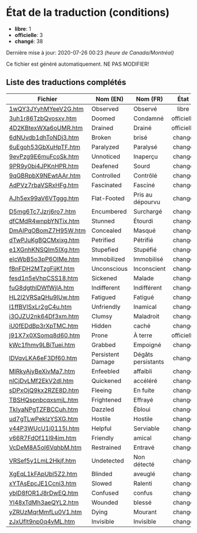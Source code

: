 # État de la traduction (conditions)

 * **libre**: 1
 * **officielle**: 3
 * **changé**: 38


Dernière mise à jour: 2020-07-26 00:23 *(heure de Canada/Montréal)*

Ce fichier est généré automatiquement. NE PAS MODIFIER!
## Liste des traductions complétés

| Fichier   | Nom (EN)    | Nom (FR)    | État |
|-----------|-------------|-------------|:----:|
|[1wQY3JYyhMYeeV2G.htm](conditions/1wQY3JYyhMYeeV2G.htm)|Observed|Observé|libre|
|[3uh1r86TzbQvosxv.htm](conditions/3uh1r86TzbQvosxv.htm)|Doomed|Condamné|officielle|
|[4D2KBtexWXa6oUMR.htm](conditions/4D2KBtexWXa6oUMR.htm)|Drained|Drainé|officielle|
|[6dNUvdb1dhToNDj3.htm](conditions/6dNUvdb1dhToNDj3.htm)|Broken|brisé|changé|
|[6uEgoh53GbXuHpTF.htm](conditions/6uEgoh53GbXuHpTF.htm)|Paralyzed|Paralysé|changé|
|[9evPzg9E6muFcoSk.htm](conditions/9evPzg9E6muFcoSk.htm)|Unnoticed|Inaperçu|changé|
|[9PR9y0bi4JPKnHPR.htm](conditions/9PR9y0bi4JPKnHPR.htm)|Deafened|Sourd|changé|
|[9qGBRpbX9NEwtAAr.htm](conditions/9qGBRpbX9NEwtAAr.htm)|Controlled|Contrôlé|changé|
|[AdPVz7rbaVSRxHFg.htm](conditions/AdPVz7rbaVSRxHFg.htm)|Fascinated|Fasciné|changé|
|[AJh5ex99aV6VTggg.htm](conditions/AJh5ex99aV6VTggg.htm)|Flat-Footed|Pris au dépourvu|changé|
|[D5mg6Tc7Jzrj6ro7.htm](conditions/D5mg6Tc7Jzrj6ro7.htm)|Encumbered|Surchargé|changé|
|[dfCMdR4wnpbYNTix.htm](conditions/dfCMdR4wnpbYNTix.htm)|Stunned|Étourdi|changé|
|[DmAIPqOBomZ7H95W.htm](conditions/DmAIPqOBomZ7H95W.htm)|Concealed|Masqué|changé|
|[dTwPJuKgBQCMxixg.htm](conditions/dTwPJuKgBQCMxixg.htm)|Petrified|Pétrifié|changé|
|[e1XGnhKNSQIm5IXg.htm](conditions/e1XGnhKNSQIm5IXg.htm)|Stupefied|Stupéfié|changé|
|[eIcWbB5o3pP6OIMe.htm](conditions/eIcWbB5o3pP6OIMe.htm)|Immobilized|Immobilisé|changé|
|[fBnFDH2MTzgFijKf.htm](conditions/fBnFDH2MTzgFijKf.htm)|Unconscious|Inconscient|changé|
|[fesd1n5eVhpCSS18.htm](conditions/fesd1n5eVhpCSS18.htm)|Sickened|Malade|changé|
|[fuG8dgthlDWfWjIA.htm](conditions/fuG8dgthlDWfWjIA.htm)|Indifferent|Indifférent|changé|
|[HL2l2VRSaQHu9lUw.htm](conditions/HL2l2VRSaQHu9lUw.htm)|Fatigued|Fatigué|changé|
|[I1ffBVISxLr2gC4u.htm](conditions/I1ffBVISxLr2gC4u.htm)|Unfriendly|Inamical|changé|
|[i3OJZU2nk64Df3xm.htm](conditions/i3OJZU2nk64Df3xm.htm)|Clumsy|Maladroit|changé|
|[iU0fEDdBp3rXpTMC.htm](conditions/iU0fEDdBp3rXpTMC.htm)|Hidden|caché|changé|
|[j91X7x0XSomq8d60.htm](conditions/j91X7x0XSomq8d60.htm)|Prone|À terre|officielle|
|[kWc1fhmv9LBiTuei.htm](conditions/kWc1fhmv9LBiTuei.htm)|Grabbed|Empoigné|changé|
|[lDVqvLKA6eF3Df60.htm](conditions/lDVqvLKA6eF3Df60.htm)|Persistent Damage|Dégâts persistants|changé|
|[MIRkyAjyBeXivMa7.htm](conditions/MIRkyAjyBeXivMa7.htm)|Enfeebled|affaibli|changé|
|[nlCjDvLMf2EkV2dl.htm](conditions/nlCjDvLMf2EkV2dl.htm)|Quickened|accéléré|changé|
|[sDPxOjQ9kx2RZE8D.htm](conditions/sDPxOjQ9kx2RZE8D.htm)|Fleeing|En fuite|changé|
|[TBSHQspnbcqxsmjL.htm](conditions/TBSHQspnbcqxsmjL.htm)|Frightened|Effrayé|changé|
|[TkIyaNPgTZFBCCuh.htm](conditions/TkIyaNPgTZFBCCuh.htm)|Dazzled|Ébloui|changé|
|[ud7gTLwPeklzYSXG.htm](conditions/ud7gTLwPeklzYSXG.htm)|Hostile|Hostile|changé|
|[v44P3WUcU1j0115l.htm](conditions/v44P3WUcU1j0115l.htm)|Helpful|Serviable|changé|
|[v66R7FdOf11l94im.htm](conditions/v66R7FdOf11l94im.htm)|Friendly|amical|changé|
|[VcDeM8A5oI6VqhbM.htm](conditions/VcDeM8A5oI6VqhbM.htm)|Restrained|Entravé|changé|
|[VRSef5y1LmL2Hkjf.htm](conditions/VRSef5y1LmL2Hkjf.htm)|Undetected|Non détecté|changé|
|[XgEqL1kFApUbl5Z2.htm](conditions/XgEqL1kFApUbl5Z2.htm)|Blinded|aveuglé|changé|
|[xYTAsEpcJE1Ccni3.htm](conditions/xYTAsEpcJE1Ccni3.htm)|Slowed|Ralenti|changé|
|[yblD8fOR1J8rDwEQ.htm](conditions/yblD8fOR1J8rDwEQ.htm)|Confused|confus|changé|
|[Yl48xTdMh3aeQYL2.htm](conditions/Yl48xTdMh3aeQYL2.htm)|Wounded|blessé|changé|
|[yZRUzMqrMmfLu0V1.htm](conditions/yZRUzMqrMmfLu0V1.htm)|Dying|Mourant|changé|
|[zJxUflt9np0q4yML.htm](conditions/zJxUflt9np0q4yML.htm)|Invisible|Invisible|changé|
